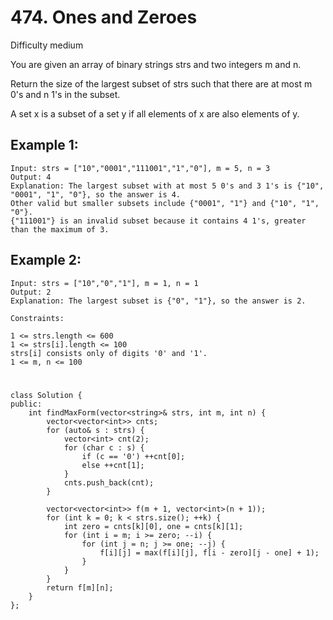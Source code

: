 # 474. Ones and Zeroes
Difficulty medium

You are given an array of binary strings strs and two integers m and n.

Return the size of the largest subset of strs such that there are at most m 0's and n 1's in the subset.

A set x is a subset of a set y if all elements of x are also elements of y.


## Example 1:
```
Input: strs = ["10","0001","111001","1","0"], m = 5, n = 3
Output: 4
Explanation: The largest subset with at most 5 0's and 3 1's is {"10", "0001", "1", "0"}, so the answer is 4.
Other valid but smaller subsets include {"0001", "1"} and {"10", "1", "0"}.
{"111001"} is an invalid subset because it contains 4 1's, greater than the maximum of 3.
```


## Example 2:
```
Input: strs = ["10","0","1"], m = 1, n = 1
Output: 2
Explanation: The largest subset is {"0", "1"}, so the answer is 2.
```


```
Constraints:

1 <= strs.length <= 600
1 <= strs[i].length <= 100
strs[i] consists only of digits '0' and '1'.
1 <= m, n <= 100
```


#
```
class Solution {
public:
    int findMaxForm(vector<string>& strs, int m, int n) {
        vector<vector<int>> cnts;
        for (auto& s : strs) {
            vector<int> cnt(2);
            for (char c : s) {
                if (c == '0') ++cnt[0];
                else ++cnt[1];
            }
            cnts.push_back(cnt);
        }

        vector<vector<int>> f(m + 1, vector<int>(n + 1));
        for (int k = 0; k < strs.size(); ++k) {
            int zero = cnts[k][0], one = cnts[k][1];
            for (int i = m; i >= zero; --i) {
                for (int j = n; j >= one; --j) {
                    f[i][j] = max(f[i][j], f[i - zero][j - one] + 1);
                }
            }
        }
        return f[m][n];
    }
};
```